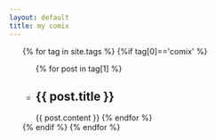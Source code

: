 ```yaml
---
layout: default
title: my comix
---
```

<div id="home">
<ul class="posts">
<section id="comix">

 {% for tag in site.tags %}
 {%if tag[0]=='comix' %}
  <ul>
    {% for post in tag[1] %}
      <li><h1>{{ post.title }}</h1></li>
      {{ post.content }}
    {% endfor %}
  </ul>
  {% endif %}
{% endfor %}
